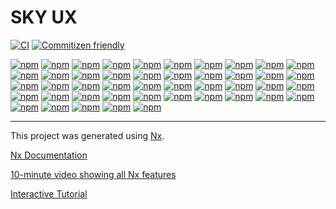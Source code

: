 # SKY UX

[![CI](https://github.com/blackbaud/skyux/actions/workflows/ci.yml/badge.svg?branch=main&event=push)](https://github.com/blackbaud/skyux/actions/workflows/ci.yml) [![Commitizen friendly](https://img.shields.io/badge/commitizen-friendly-brightgreen.svg)](http://commitizen.github.io/cz-cli/)

[![npm](https://img.shields.io/npm/v/@skyux/a11y/latest?label=@skyux/a11y)](https://www.npmjs.com/package/@skyux/a11y) [![npm](https://img.shields.io/npm/v/@skyux/action-bars/latest?label=@skyux/action-bars)](https://www.npmjs.com/package/@skyux/action-bars) [![npm](https://img.shields.io/npm/v/@skyux/ag-grid/latest?label=@skyux/ag-grid)](https://www.npmjs.com/package/@skyux/ag-grid) [![npm](https://img.shields.io/npm/v/@skyux/angular-tree-component/latest?label=@skyux/angular-tree-component)](https://www.npmjs.com/package/@skyux/angular-tree-component) [![npm](https://img.shields.io/npm/v/@skyux/animations/latest?label=@skyux/animations)](https://www.npmjs.com/package/@skyux/animations) [![npm](https://img.shields.io/npm/v/@skyux/assets/latest?label=@skyux/assets)](https://www.npmjs.com/package/@skyux/assets) [![npm](https://img.shields.io/npm/v/@skyux/autonumeric/latest?label=@skyux/autonumeric)](https://www.npmjs.com/package/@skyux/autonumeric) [![npm](https://img.shields.io/npm/v/@skyux/avatar/latest?label=@skyux/avatar)](https://www.npmjs.com/package/@skyux/avatar) [![npm](https://img.shields.io/npm/v/@skyux/colorpicker/latest?label=@skyux/colorpicker)](https://www.npmjs.com/package/@skyux/colorpicker) [![npm](https://img.shields.io/npm/v/@skyux/config/latest?label=@skyux/config)](https://www.npmjs.com/package/@skyux/config) [![npm](https://img.shields.io/npm/v/@skyux/core/latest?label=@skyux/core)](https://www.npmjs.com/package/@skyux/core) [![npm](https://img.shields.io/npm/v/@skyux/data-manager/latest?label=@skyux/data-manager)](https://www.npmjs.com/package/@skyux/data-manager) [![npm](https://img.shields.io/npm/v/@skyux/datetime/latest?label=@skyux/datetime)](https://www.npmjs.com/package/@skyux/datetime) [![npm](https://img.shields.io/npm/v/@skyux/errors/latest?label=@skyux/errors)](https://www.npmjs.com/package/@skyux/errors) [![npm](https://img.shields.io/npm/v/@skyux/flyout/latest?label=@skyux/flyout)](https://www.npmjs.com/package/@skyux/flyout) [![npm](https://img.shields.io/npm/v/@skyux/forms/latest?label=@skyux/forms)](https://www.npmjs.com/package/@skyux/forms) [![npm](https://img.shields.io/npm/v/@skyux/grids/latest?label=@skyux/grids)](https://www.npmjs.com/package/@skyux/grids) [![npm](https://img.shields.io/npm/v/@skyux/i18n/latest?label=@skyux/i18n)](https://www.npmjs.com/package/@skyux/i18n) [![npm](https://img.shields.io/npm/v/@skyux/indicators/latest?label=@skyux/indicators)](https://www.npmjs.com/package/@skyux/indicators) [![npm](https://img.shields.io/npm/v/@skyux/inline-form/latest?label=@skyux/inline-form)](https://www.npmjs.com/package/@skyux/inline-form) [![npm](https://img.shields.io/npm/v/@skyux/layout/latest?label=@skyux/layout)](https://www.npmjs.com/package/@skyux/layout) [![npm](https://img.shields.io/npm/v/@skyux/list-builder/latest?label=@skyux/list-builder)](https://www.npmjs.com/package/@skyux/list-builder) [![npm](https://img.shields.io/npm/v/@skyux/list-builder-common/latest?label=@skyux/list-builder-common)](https://www.npmjs.com/package/@skyux/list-builder-common) [![npm](https://img.shields.io/npm/v/@skyux/list-builder-view-checklist/latest?label=@skyux/list-builder-view-checklist)](https://www.npmjs.com/package/@skyux/list-builder-view-checklist) [![npm](https://img.shields.io/npm/v/@skyux/list-builder-view-grids/latest?label=@skyux/list-builder-view-grids)](https://www.npmjs.com/package/@skyux/list-builder-view-grids) [![npm](https://img.shields.io/npm/v/@skyux/lists/latest?label=@skyux/lists)](https://www.npmjs.com/package/@skyux/lists) [![npm](https://img.shields.io/npm/v/@skyux/lookup/latest?label=@skyux/lookup)](https://www.npmjs.com/package/@skyux/lookup) [![npm](https://img.shields.io/npm/v/@skyux/modals/latest?label=@skyux/modals)](https://www.npmjs.com/package/@skyux/modals) [![npm](https://img.shields.io/npm/v/@skyux/navbar/latest?label=@skyux/navbar)](https://www.npmjs.com/package/@skyux/navbar) [![npm](https://img.shields.io/npm/v/@skyux/pages/latest?label=@skyux/pages)](https://www.npmjs.com/package/@skyux/pages) [![npm](https://img.shields.io/npm/v/@skyux/phone-field/latest?label=@skyux/phone-field)](https://www.npmjs.com/package/@skyux/phone-field) [![npm](https://img.shields.io/npm/v/@skyux/popovers/latest?label=@skyux/popovers)](https://www.npmjs.com/package/@skyux/popovers) [![npm](https://img.shields.io/npm/v/@skyux/progress-indicator/latest?label=@skyux/progress-indicator)](https://www.npmjs.com/package/@skyux/progress-indicator) [![npm](https://img.shields.io/npm/v/@skyux/router/latest?label=@skyux/router)](https://www.npmjs.com/package/@skyux/router) [![npm](https://img.shields.io/npm/v/@skyux/select-field/latest?label=@skyux/select-field)](https://www.npmjs.com/package/@skyux/select-field) [![npm](https://img.shields.io/npm/v/@skyux/split-view/latest?label=@skyux/split-view)](https://www.npmjs.com/package/@skyux/split-view) [![npm](https://img.shields.io/npm/v/@skyux/tabs/latest?label=@skyux/tabs)](https://www.npmjs.com/package/@skyux/tabs) [![npm](https://img.shields.io/npm/v/@skyux/text-editor/latest?label=@skyux/text-editor)](https://www.npmjs.com/package/@skyux/text-editor) [![npm](https://img.shields.io/npm/v/@skyux/theme/latest?label=@skyux/theme)](https://www.npmjs.com/package/@skyux/theme) [![npm](https://img.shields.io/npm/v/@skyux/tiles/latest?label=@skyux/tiles)](https://www.npmjs.com/package/@skyux/tiles) [![npm](https://img.shields.io/npm/v/@skyux/toast/latest?label=@skyux/toast)](https://www.npmjs.com/package/@skyux/toast) [![npm](https://img.shields.io/npm/v/@skyux/validation/latest?label=@skyux/validation)](https://www.npmjs.com/package/@skyux/validation) [![npm](https://img.shields.io/npm/v/@skyux/packages/latest?label=@skyux/packages)](https://www.npmjs.com/package/@skyux/packages) [![npm](https://img.shields.io/npm/v/@skyux-sdk/prettier-schematics/latest?label=@skyux-sdk/prettier-schematics)](https://www.npmjs.com/package/@skyux-sdk/prettier-schematics) [![npm](https://img.shields.io/npm/v/@skyux-sdk/testing/latest?label=@skyux-sdk/testing)](https://www.npmjs.com/package/@skyux-sdk/testing)

---

This project was generated using [Nx](https://nx.dev).

[Nx Documentation](https://nx.dev/angular)

[10-minute video showing all Nx features](https://nx.dev/getting-started/intro)

[Interactive Tutorial](https://nx.dev/tutorial/01-create-application)
